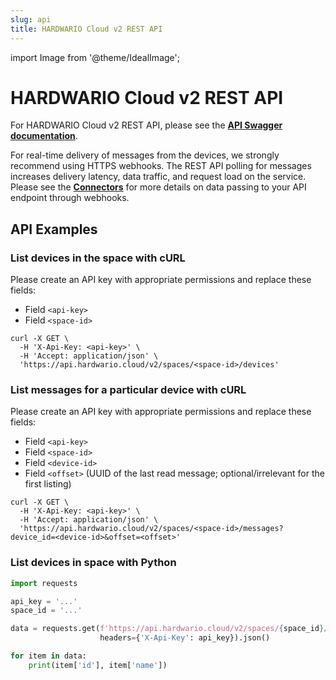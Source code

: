 ```yaml
---
slug: api
title: HARDWARIO Cloud v2 REST API
---
```

import Image from '@theme/IdealImage';

# HARDWARIO Cloud v2 REST API

For HARDWARIO Cloud v2 REST API, please see the [**API Swagger documentation**](https://api.hardwario.cloud/v2/documentation/).

For real-time delivery of messages from the devices, we strongly recommend using HTTPS webhooks. The REST API polling for messages increases delivery latency, data traffic, and request load on the service. Please see the [**Connectors**](connectors.md) for more details on data passing to your API endpoint through webhooks.

## API Examples

### List devices in the space with cURL

Please create an API key with appropriate permissions and replace these fields:

* Field `<api-key>`
* Field `<space-id>`

```
curl -X GET \
  -H 'X-Api-Key: <api-key>' \
  -H 'Accept: application/json' \
  'https://api.hardwario.cloud/v2/spaces/<space-id>/devices'  
```

### List messages for a particular device with cURL

Please create an API key with appropriate permissions and replace these fields:

* Field `<api-key>`
* Field `<space-id>`
* Field `<device-id>`
* Field `<offset>` (UUID of the last read message; optional/irrelevant for the first listing)

```
curl -X GET \
  -H 'X-Api-Key: <api-key>' \
  -H 'Accept: application/json' \
  'https://api.hardwario.cloud/v2/spaces/<space-id>/messages?device_id=<device-id>&offset=<offset>'
```

### List devices in space with Python

```python
import requests

api_key = '...'
space_id = '...'

data = requests.get(f'https://api.hardwario.cloud/v2/spaces/{space_id}/devices?limit=500',
                    headers={'X-Api-Key': api_key}).json()

for item in data:
    print(item['id'], item['name'])
```
